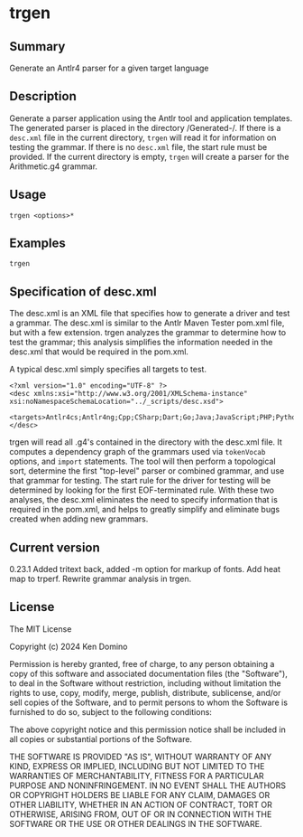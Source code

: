 # trgen

## Summary

Generate an Antlr4 parser for a given target language

## Description

Generate a parser application using the Antlr tool and application templates.
The generated parser is placed in the directory <current-directory>/Generated-<target>/.
If there is a `desc.xml` file in the current directory, `trgen` will read
it for information on testing the grammar. If there is no `desc.xml` file,
the start rule must be provided. If the current directory is empty, `trgen` will
create a parser for the Arithmetic.g4 grammar.

## Usage

    trgen <options>* 

## Examples

    trgen

## Specification of desc.xml

The desc.xml is an XML file that specifies how to generate a driver and test
a grammar. The desc.xml is similar to the Antlr Maven Tester pom.xml file,
but with a few extension. trgen analyzes the grammar to determine how to test
the grammar; this analysis simplifies the information needed in the desc.xml
that would be required in the pom.xml.

A typical desc.xml simply specifies all targets to test.

```
<?xml version="1.0" encoding="UTF-8" ?>
<desc xmlns:xsi="http://www.w3.org/2001/XMLSchema-instance" xsi:noNamespaceSchemaLocation="../_scripts/desc.xsd">
   <targets>Antlr4cs;Antlr4ng;Cpp;CSharp;Dart;Go;Java;JavaScript;PHP;Python3;TypeScript</targets>
</desc>
```
trgen will read all .g4's contained in the directory with the desc.xml file.
It computes a dependency graph of the grammars used via `tokenVocab` options,
and `import` statements. The tool will then perform a topological sort, determine
the first "top-level" parser or combined grammar, and use that grammar for testing.
The start rule for the driver for testing will be determined by looking for the
first EOF-terminated rule. With these two analyses, the desc.xml eliminates the
need to specify information that is required in the pom.xml, and helps to greatly
simplify and eliminate bugs created when adding new grammars.


## Current version

0.23.1 Added tritext back, added -m option for markup of fonts. Add heat map to trperf. Rewrite grammar analysis in trgen.

## License

The MIT License

Copyright (c) 2024 Ken Domino

Permission is hereby granted, free of charge, 
to any person obtaining a copy of this software and 
associated documentation files (the "Software"), to 
deal in the Software without restriction, including 
without limitation the rights to use, copy, modify, 
merge, publish, distribute, sublicense, and/or sell 
copies of the Software, and to permit persons to whom 
the Software is furnished to do so, 
subject to the following conditions:

The above copyright notice and this permission notice 
shall be included in all copies or substantial portions of the Software.

THE SOFTWARE IS PROVIDED "AS IS", WITHOUT WARRANTY OF ANY KIND, 
EXPRESS OR IMPLIED, INCLUDING BUT NOT LIMITED TO THE WARRANTIES 
OF MERCHANTABILITY, FITNESS FOR A PARTICULAR PURPOSE AND NONINFRINGEMENT. 
IN NO EVENT SHALL THE AUTHORS OR COPYRIGHT HOLDERS BE LIABLE FOR 
ANY CLAIM, DAMAGES OR OTHER LIABILITY, WHETHER IN AN ACTION OF CONTRACT, 
TORT OR OTHERWISE, ARISING FROM, OUT OF OR IN CONNECTION WITH THE 
SOFTWARE OR THE USE OR OTHER DEALINGS IN THE SOFTWARE.
